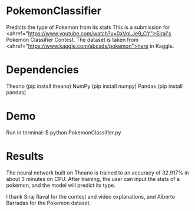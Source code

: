 # PokemonClassifier
Predicts the type of Pokemon from its stats
This is a submission for <ahref="https://www.youtube.com/watch?v=0xVqLJe9_CY">Siraj's Pokemon Classifier Contest</a>.
The dataset is taken from <ahref="https://www.kaggle.com/abcsds/pokemon">here in Kaggle</a>.

# Dependencies

Theano (pip install theano)
NumPy (pip install numpy)
Pandas (pip install pandas)

# Demo

Run in terminal:
$ python PokemonClassifier.py

# Results

The neural network built on Theano is trained to an accuracy of 32.917% in about 3 minutes on CPU. After training, the user can input the stats of a pokemon, and the model will predict its type.

I thank Siraj Raval for the contest and video explanations, and Alberto Barradas for the Pokemon dataset. 

